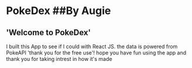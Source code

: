 # PokeDex ##By Augie

## 'Welcome to PokeDex'

I built this App to see if I could with React JS.
the data is powered from PokeAPI 'thank you for the free use'! hope you have fun using the app
and thank you for taking intrest in how it's made



